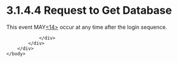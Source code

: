 <html dir="LTR" xmlns:mshelp="http://msdn.microsoft.com/mshelp" xmlns:ddue="http://ddue.schemas.microsoft.com/authoring/2003/5" xmlns:xlink="http://www.w3.org/1999/xlink" xmlns:tool="http://www.microsoft.com/tooltip">
    <head>
        <meta http-equiv="Content-Type" content="text/html; CHARSET=utf-8"></meta>
        <meta name="save" content="history"></meta>
        <title>3.1.4.4 Request to Get Database</title>
        <xml>
            <mshelp:toctitle title="3.1.4.4 Request to Get Database"></mshelp:toctitle>
            <mshelp:rltitle title="[MS-SSAS8]: Request to Get Database"></mshelp:rltitle>
            <mshelp:keyword index="A" term="65515641-feac-4923-9b09-636e997b0767"></mshelp:keyword>
            <mshelp:attr name="DCSext.ContentType" value="open specification"></mshelp:attr>
            <mshelp:attr name="AssetID" value="65515641-feac-4923-9b09-636e997b0767"></mshelp:attr>
            <mshelp:attr name="TopicType" value="kbRef"></mshelp:attr>
            <mshelp:attr name="DCSext.Title" value="[MS-SSAS8]: Request to Get Database" />
        </xml>
    </head>
    <body>
        <div id="header">
            <h1 class="heading">3.1.4.4 Request to Get Database</h1>
        </div>
        <div id="mainSection">
            <div id="mainBody">
                <div id="allHistory" class="saveHistory"></div>
                <div id="sectionSection0" class="section" name="collapseableSection">
                    

<p>This event MAY<a id="Appendix_A_Target_14"></a><a href="05c9e5c4-4566-418c-a56e-69fca8d73f4b.md#Appendix_A_14" aria-label="Product behavior note 14">&lt;14&gt;</a> occur at
any time after the login sequence. </p>


                </div>
            </div>
        </div>
    </body>
</html>